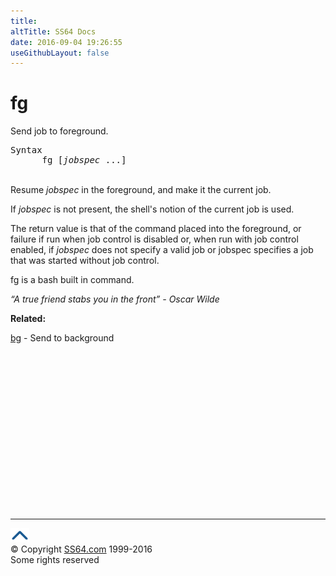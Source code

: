 ```yaml
---
title:
altTitle: SS64 Docs
date: 2016-09-04 19:26:55
useGithubLayout: false
---
```

<!-- #BeginLibraryItem "/Library/head_osx.lbi" --><!-- #EndLibraryItem --><h1>fg</h1> 
<p>Send job to foreground.</p>
<pre>Syntax
      fg [<i>jobspec</i> ...]</pre>
<p><br>
Resume <i>jobspec</i> in the foreground, and make it the current job. </p>
<p>If <i>jobspec</i> is not present, the
shell's notion of the current job is used. </p>
<p>The return value is that of the command placed
into the foreground, or failure if run when job control is disabled or, when run with job control enabled, if <i>jobspec</i> does not specify a valid job or jobspec specifies a job that was
started without job control.</p>
<p>fg is a bash built in command.</p>
<p class="quote"><i>“A true friend stabs you in the front” - Oscar Wilde</i></p>
<p><b>Related:</b></p>
<p><a href="bg.html">bg</a> - Send to background</p><!-- #BeginLibraryItem "/Library/foot_osx.lbi" --><p><script async="" src="//pagead2.googlesyndication.com/pagead/js/adsbygoogle.js"></script>
<!-- OSX300 -->
<ins class="adsbygoogle" style="display:inline-block;width:300px;height:250px" data-ad-client="ca-pub-6140977852749469" data-ad-slot="1823340303"></ins>
<script>
(adsbygoogle = window.adsbygoogle || []).push({});
</script></p>
<hr>
<div id="bl" class="footer"><a href="#"><img src="../images/top.png" width="30" height="22" alt="Back to the Top"></a></div>
<div id="br" class="footer, tagline">© Copyright <a href="http://ss64.com/">SS64.com</a> 1999-2016<br>
Some rights reserved</div><!-- #EndLibraryItem -->
